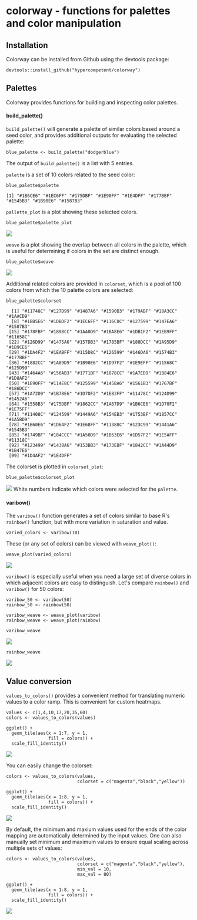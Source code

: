 # colorway - functions for palettes and color manipulation

## Installation

Colorway can be installed from Github using the devtools package:
```
devtools::install_github("hypercompetent/colorway")
```

## Palettes

Colorway provides functions for building and inspecting color palettes.


#### build_palette()

`build_palette()` will generate a palette of similar colors based around a seed color, and provides additional outputs for evaluating the selected palette:
```
blue_palette <- build_palette("dodgerblue")
```
The output of `build_palette()` is a list with 5 entries.

`palette` is a set of 10 colors related to the seed color:
```
blue_palette$palette

[1] "#1B6CE6" "#1EC6FF" "#175DBF" "#1E90FF" "#1E4DFF" "#177BBF" "#1545B3" "#1B90E6" "#1587B3"
```

`pallette_plot` is a plot showing these selected colors.
```
blue_palette$palette_plot
```
![](man/figures/palette_plot.png?raw=true)

`weave` is a plot showing the overlap between all colors in the palette, which is useful for determining if colors in the set are distinct enough.
```
blue_palette$weave
```
![](man/figures/weave_plot.png?raw=true)

Additional related colors are provided in `colorset`, which is a pool of 100 colors from which the 10 palette colors are selected:
```
blue_palette$colorset

  [1] "#11748C" "#127D99" "#1487A6" "#1590B3" "#179ABF" "#18A3CC" "#1AACD9"
  [8] "#1BB5E6" "#1DBDF2" "#1EC6FF" "#116C8C" "#127599" "#147EA6" "#1587B3"
 [15] "#178FBF" "#1898CC" "#1AA0D9" "#1BA8E6" "#1DB1F2" "#1EB9FF" "#11658C"
 [22] "#126D99" "#1475A6" "#157DB3" "#1785BF" "#188DCC" "#1A95D9" "#1B9CE6"
 [29] "#1DA4F2" "#1EABFF" "#115D8C" "#126599" "#146DA6" "#1574B3" "#177BBF"
 [36] "#1882CC" "#1A89D9" "#1B90E6" "#1D97F2" "#1E9EFF" "#11568C" "#125D99"
 [43] "#1464A6" "#156AB3" "#1771BF" "#1878CC" "#1A7ED9" "#1B84E6" "#1D8AF2"
 [50] "#1E90FF" "#114E8C" "#125599" "#145BA6" "#1561B3" "#1767BF" "#186DCC"
 [57] "#1A72D9" "#1B78E6" "#1D7DF2" "#1E83FF" "#11478C" "#124D99" "#1452A6"
 [64] "#1558B3" "#175DBF" "#1862CC" "#1A67D9" "#1B6CE6" "#1D70F2" "#1E75FF"
 [71] "#11408C" "#124599" "#1449A6" "#154EB3" "#1753BF" "#1857CC" "#1A5BD9"
 [78] "#1B60E6" "#1D64F2" "#1E68FF" "#11388C" "#123C99" "#1441A6" "#1545B3"
 [85] "#1749BF" "#184CCC" "#1A50D9" "#1B53E6" "#1D57F2" "#1E5AFF" "#11318C"
 [92] "#123499" "#1438A6" "#153BB3" "#173EBF" "#1842CC" "#1A44D9" "#1B47E6"
 [99] "#1D4AF2" "#1E4DFF"
```

The colorset is plotted in `colorset_plot`:
```
blue_palette$colorset_plot
```
![](man/figures/colorset_plot.png?raw=true)
White numbers indicate which colors were selected for the `palette`.

#### varibow()

The `varibow()` function generates a set of colors similar to base R's `rainbow()` function, but with more variation in saturation and value.
```
varied_colors <- varibow(10)
```

These (or any set of colors) can be viewed with `weave_plot()`:
```
weave_plot(varied_colors)
```
![](man/figures/varibow_plot.png?raw=true)

`varibow()` is especially useful when you need a large set of diverse colors in which adjacent colors are easy to distinguish. Let's compare `rainbow()` and `varibow()` for 50 colors:
```
varibow_50 <- varibow(50)
rainbow_50 <- rainbow(50)

varibow_weave <- weave_plot(varibow)
rainbow_weave <- weave_plot(rainbow)

varibow_weave
```
![](man/figures/varibow_50_weave.png?raw=true)


```
rainbow_weave
```
![](man/figures/rainbow_50_weave.png?raw=true)

## Value conversion

`values_to_colors()` provides a convenient method for translating numeric values to a color ramp. This is convenient for custom heatmaps.
```
values <- c(1,4,10,17,20,35,60)
colors <- values_to_colors(values)

ggplot() +
  geom_tile(aes(x = 1:7, y = 1,
                fill = colors)) +
  scale_fill_identity()
```
![](man/figures/v2c_plot1.png?raw=true)

You can easily change the colorset:
```
colors <- values_to_colors(values,
                           colorset = c("magenta","black","yellow"))

ggplot() +
  geom_tile(aes(x = 1:8, y = 1,
                fill = colors)) +
  scale_fill_identity()
```
![](man/figures/v2c_plot2.png?raw=true)

By default, the minimum and maxium values used for the ends of the color mapping are automatically determined by the input values. One can also manually set minimum and maximum values to ensure equal scaling across multiple sets of values:
```
colors <- values_to_colors(values,
                           colorset = c("magenta","black","yellow"),
                           min_val = 10,
                           max_val = 80)

ggplot() +
  geom_tile(aes(x = 1:8, y = 1,
                fill = colors)) +
  scale_fill_identity()
```
![](man/figures/v2c_plot3.png?raw=true)

